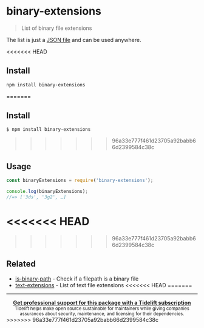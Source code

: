 # binary-extensions

> List of binary file extensions

The list is just a [JSON file](binary-extensions.json) and can be used anywhere.

<<<<<<< HEAD
## Install

```sh
npm install binary-extensions
```
=======

## Install

```
$ npm install binary-extensions
```

>>>>>>> 96a33e777f461d23705a92babb66d2399584c38c

## Usage

```js
const binaryExtensions = require('binary-extensions');

console.log(binaryExtensions);
//=> ['3ds', '3g2', …]
```

<<<<<<< HEAD
=======

>>>>>>> 96a33e777f461d23705a92babb66d2399584c38c
## Related

- [is-binary-path](https://github.com/sindresorhus/is-binary-path) - Check if a filepath is a binary file
- [text-extensions](https://github.com/sindresorhus/text-extensions) - List of text file extensions
<<<<<<< HEAD
=======


---

<div align="center">
	<b>
		<a href="https://tidelift.com/subscription/pkg/npm-binary-extensions?utm_source=npm-binary-extensions&utm_medium=referral&utm_campaign=readme">Get professional support for this package with a Tidelift subscription</a>
	</b>
	<br>
	<sub>
		Tidelift helps make open source sustainable for maintainers while giving companies<br>assurances about security, maintenance, and licensing for their dependencies.
	</sub>
</div>
>>>>>>> 96a33e777f461d23705a92babb66d2399584c38c

